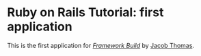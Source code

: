 # Ruby on Rails Tutorial: first application

This is the first application for
[*Framework Build*](http://frameworkbuild.herokuapp.com/)
by [Jacob Thomas](http://frameworkbuild.herokuapp.com/).